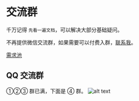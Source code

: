 # 交流群

千万记得 `先看一遍文档`，可以解决大部分基础疑问。

不再提供微信交流群，如果需要可以付费入群，[联系我](/advanced/contact/contact)。

[需求池](/advanced/roadmap/roadmap)

## QQ 交流群

①②③ 群已满，下面是 ④ 群。
![alt text](https://oss.laf.run/ukw0y1-site/unibest-discussion-group/qq.jpg)
